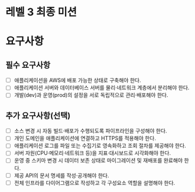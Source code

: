 # 레벨 3 최종 미션

# 요구사항

## 필수 요구사항

- [ ] 애플리케이션을 AWS에 배포 가능한 상태로 구축해야 한다.
- [ ] 애플리케이션 서버와 데이터베이스 서버를 물리·네트워크 계층에서 분리해야 한다.
- [ ] 개발(dev)과 운영(prod)의 설정을 서로 독립적으로 관리·배포해야 한다.

## 추가 요구사항(선택)

- [ ] 소스 변경 시 자동 빌드·배포가 수행되도록 파이프라인을 구성해야 한다.
- [ ] 개인 도메인을 애플리케이션에 연결하고 HTTPS를 적용해야 한다.
- [ ] 애플리케이션 로그를 파일 또는 수집기로 영속화하고 조회 절차를 제공해야 한다.
- [ ] 서버 자원(CPU·메모리·네트워크 등)을 지표·대시보드로 시각화해야 한다.
- [ ] 운영 중 스키마 변경 시 데이터 보존 상태로 마이그레이션 및 재배포를 완료해야 한다.
- [ ] 제공 API의 문서 명세를 작성·공개해야 한다.
- [ ] 전체 인프라를 다이어그램으로 작성하고 각 구성요소 역할을 설명해야 한다.
